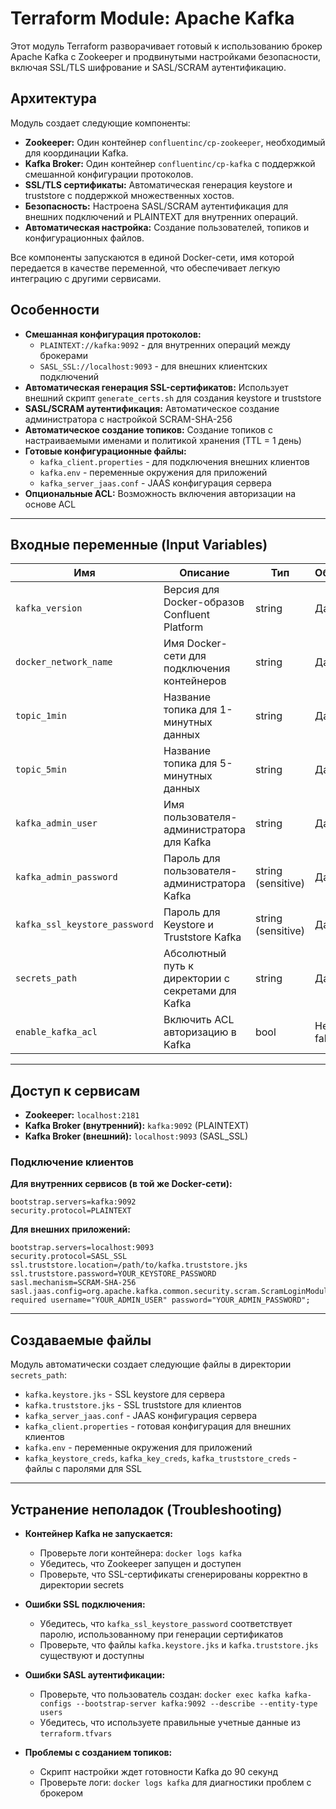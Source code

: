 # Terraform Module: Apache Kafka

Этот модуль Terraform разворачивает готовый к использованию брокер Apache Kafka с Zookeeper и продвинутыми настройками безопасности, включая SSL/TLS шифрование и SASL/SCRAM аутентификацию.

## Архитектура

Модуль создает следующие компоненты:
- **Zookeeper:** Один контейнер `confluentinc/cp-zookeeper`, необходимый для координации Kafka.
- **Kafka Broker:** Один контейнер `confluentinc/cp-kafka` с поддержкой смешанной конфигурации протоколов.
- **SSL/TLS сертификаты:** Автоматическая генерация keystore и truststore с поддержкой множественных хостов.
- **Безопасность:** Настроена SASL/SCRAM аутентификация для внешних подключений и PLAINTEXT для внутренних операций.
- **Автоматическая настройка:** Создание пользователей, топиков и конфигурационных файлов.

Все компоненты запускаются в единой Docker-сети, имя которой передается в качестве переменной, что обеспечивает легкую интеграцию с другими сервисами.

## Особенности

- **Смешанная конфигурация протоколов:**
  - `PLAINTEXT://kafka:9092` - для внутренних операций между брокерами
  - `SASL_SSL://localhost:9093` - для внешних клиентских подключений
- **Автоматическая генерация SSL-сертификатов:** Использует внешний скрипт `generate_certs.sh` для создания keystore и truststore
- **SASL/SCRAM аутентификация:** Автоматическое создание администратора с настройкой SCRAM-SHA-256
- **Автоматическое создание топиков:** Создание топиков с настраиваемыми именами и политикой хранения (TTL = 1 день)
- **Готовые конфигурационные файлы:** 
  - `kafka_client.properties` - для подключения внешних клиентов
  - `kafka.env` - переменные окружения для приложений
  - `kafka_server_jaas.conf` - JAAS конфигурация сервера
- **Опциональные ACL:** Возможность включения авторизации на основе ACL

---

## Входные переменные (Input Variables)

| Имя                        | Описание                                    | Тип                | Обязательная        |
|----------------------------|---------------------------------------------|--------------------|---------------------|
| `kafka_version`            | Версия для Docker-образов Confluent Platform| string             | Да                  |
| `docker_network_name`      | Имя Docker-сети для подключения контейнеров | string             | Да                  |
| `topic_1min`               | Название топика для 1-минутных данных      | string             | Да                  |
| `topic_5min`               | Название топика для 5-минутных данных      | string             | Да                  |
| `kafka_admin_user`         | Имя пользователя-администратора для Kafka  | string             | Да                  |
| `kafka_admin_password`     | Пароль для пользователя-администратора Kafka| string (sensitive) | Да                  |
| `kafka_ssl_keystore_password`| Пароль для Keystore и Truststore Kafka    | string (sensitive) | Да                  |
| `secrets_path`             | Абсолютный путь к директории с секретами для Kafka| string        | Да                  |
| `enable_kafka_acl`         | Включить ACL авторизацию в Kafka           | bool               | Нет (default: false)|

---

## Доступ к сервисам

- **Zookeeper:** `localhost:2181`
- **Kafka Broker (внутренний):** `kafka:9092` (PLAINTEXT)
- **Kafka Broker (внешний):** `localhost:9093` (SASL_SSL)

### Подключение клиентов

**Для внутренних сервисов (в той же Docker-сети):**
```
bootstrap.servers=kafka:9092
security.protocol=PLAINTEXT
```

**Для внешних приложений:**
```
bootstrap.servers=localhost:9093
security.protocol=SASL_SSL
ssl.truststore.location=/path/to/kafka.truststore.jks
ssl.truststore.password=YOUR_KEYSTORE_PASSWORD
sasl.mechanism=SCRAM-SHA-256
sasl.jaas.config=org.apache.kafka.common.security.scram.ScramLoginModule required username="YOUR_ADMIN_USER" password="YOUR_ADMIN_PASSWORD";
```

---

## Создаваемые файлы

Модуль автоматически создает следующие файлы в директории `secrets_path`:

- `kafka.keystore.jks` - SSL keystore для сервера
- `kafka.truststore.jks` - SSL truststore для клиентов
- `kafka_server_jaas.conf` - JAAS конфигурация сервера
- `kafka_client.properties` - готовая конфигурация для внешних клиентов
- `kafka.env` - переменные окружения для приложений
- `kafka_keystore_creds`, `kafka_key_creds`, `kafka_truststore_creds` - файлы с паролями для SSL

---

## Устранение неполадок (Troubleshooting)

- **Контейнер Kafka не запускается:**
  - Проверьте логи контейнера: `docker logs kafka`
  - Убедитесь, что Zookeeper запущен и доступен
  - Проверьте, что SSL-сертификаты сгенерированы корректно в директории secrets

- **Ошибки SSL подключения:**
  - Убедитесь, что `kafka_ssl_keystore_password` соответствует паролю, использованному при генерации сертификатов
  - Проверьте, что файлы `kafka.keystore.jks` и `kafka.truststore.jks` существуют и доступны

- **Ошибки SASL аутентификации:**
  - Проверьте, что пользователь создан: `docker exec kafka kafka-configs --bootstrap-server kafka:9092 --describe --entity-type users`
  - Убедитесь, что используете правильные учетные данные из `terraform.tfvars`

- **Проблемы с созданием топиков:**
  - Скрипт настройки ждет готовности Kafka до 90 секунд
  - Проверьте логи: `docker logs kafka` для диагностики проблем с брокером
